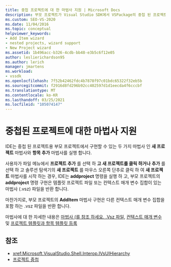 ```yaml
---
title: 중첩 프로젝트에 대 한 마법사 지원 | Microsoft Docs
description: 부모 프로젝트가 Visual Studio SDK에서 VSPackage의 중첩 된 프로젝트에 대해 구현할 수 있는 두 가지 마법사에 대해 알아봅니다.
ms.custom: SEO-VS-2020
ms.date: 11/04/2016
ms.topic: conceptual
helpviewer_keywords:
- Add Item wizard
- nested projects, wizard support
- New Project wizard
ms.assetid: 1b496acc-b326-4cdb-bb48-e3b5c6f12e05
author: leslierichardson95
ms.author: lerich
manager: jmartens
ms.workload:
- vssdk
ms.openlocfilehash: 7f52b42462fdc4b7878f97c01bdc65322f32eb5b
ms.sourcegitcommit: f2916d8fd296b92cc402597d1d1eecda4f6cccbf
ms.translationtype: MT
ms.contentlocale: ko-KR
ms.lasthandoff: 03/25/2021
ms.locfileid: "105074147"
---
```

# <a name="wizard-support-for-nested-projects"></a>중첩된 프로젝트에 대한 마법사 지원
IDE는 중첩 된 프로젝트용 부모 프로젝트에서 구현할 수 있는 두 가지 마법사 인 **새 프로젝트** 마법사와 **항목 추가** 마법사를 실행 합니다.

 사용자가 파일 메뉴에서 **프로젝트 추가** 를 선택 하 **고 새 프로젝트를 클릭 하거나** **추가** 를 선택 하 고 솔루션 탐색기의 **새 프로젝트** 를 마우스 오른쪽 단추로 클릭 하 여 **새 프로젝트** 마법사를 시작 하는 경우, IDE는 **addproject** 명령을 실행 하 고, 부모 프로젝트의 **addproject** 명령 구현은 템플릿 프로젝트 파일 또는 컨텍스트 매개 변수 집합이 있는 마법사 (.vsz) 파일을 반환 합니다.

 마찬가지로, 부모 프로젝트의 **AddItem** 마법사 구현은 다른 컨텍스트 매개 변수 집합을 포함 하는 .vsz 파일을 반환 합니다.

 마법사에 대 한 자세한 내용은 [마법사 (를 참조 하세요. .Vsz 파일](../../extensibility/internals/wizard-dot-vsz-file.md), [컨텍스트 매개 변수](../../extensibility/internals/context-parameters.md) 및 [프로젝트 템플릿과 항목 템플릿 등록](../../extensibility/internals/registering-project-and-item-templates.md)

## <a name="see-also"></a>참조
- <xref:Microsoft.VisualStudio.Shell.Interop.IVsUIHierarchy>
- [프로젝트 중첩](../../extensibility/internals/nesting-projects.md)

